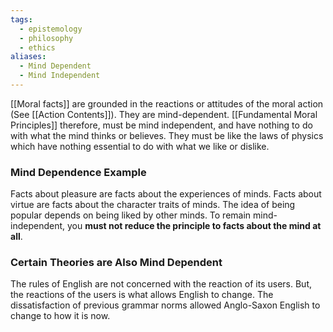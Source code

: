 ```yaml
---
tags:
  - epistemology
  - philosophy
  - ethics
aliases:
  - Mind Dependent
  - Mind Independent
---
```

[[Moral facts]] are grounded in the reactions or attitudes of the moral action (See [[Action Contents]]). They are mind-dependent.
[[Fundamental Moral Principles]] therefore, must be mind independent, and have nothing to do with what the mind thinks or believes. They must be like the laws of physics which have nothing essential to do with what we like or dislike.
### Mind Dependence Example
Facts about pleasure are facts about the experiences of minds. 
Facts about virtue are facts about the character traits of minds.
The idea of being popular depends on being liked by other minds.
To remain mind-independent, you **must not reduce the principle to facts about the mind at all**.
### Certain Theories are Also Mind Dependent
The rules of English are not concerned with the reaction of its users. But, the reactions of the users is what allows English to change.
The dissatisfaction of previous grammar norms allowed Anglo-Saxon English to change to how it is now.
